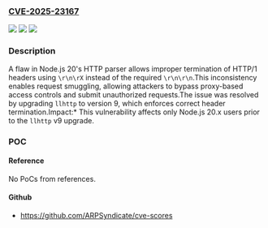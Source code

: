 ### [CVE-2025-23167](https://cve.mitre.org/cgi-bin/cvename.cgi?name=CVE-2025-23167)
![](https://img.shields.io/static/v1?label=Product&message=node&color=blue)
![](https://img.shields.io/static/v1?label=Version&message=20.19.1%3C%3D%2020.19.1%20&color=brighgreen)
![](https://img.shields.io/static/v1?label=Vulnerability&message=n%2Fa&color=brighgreen)

### Description

A flaw in Node.js 20's HTTP parser allows improper termination of HTTP/1 headers using `\r\n\rX` instead of the required `\r\n\r\n`.This inconsistency enables request smuggling, allowing attackers to bypass proxy-based access controls and submit unauthorized requests.The issue was resolved by upgrading `llhttp` to version 9, which enforces correct header termination.Impact:* This vulnerability affects only Node.js 20.x users prior to the `llhttp` v9 upgrade.

### POC

#### Reference
No PoCs from references.

#### Github
- https://github.com/ARPSyndicate/cve-scores

